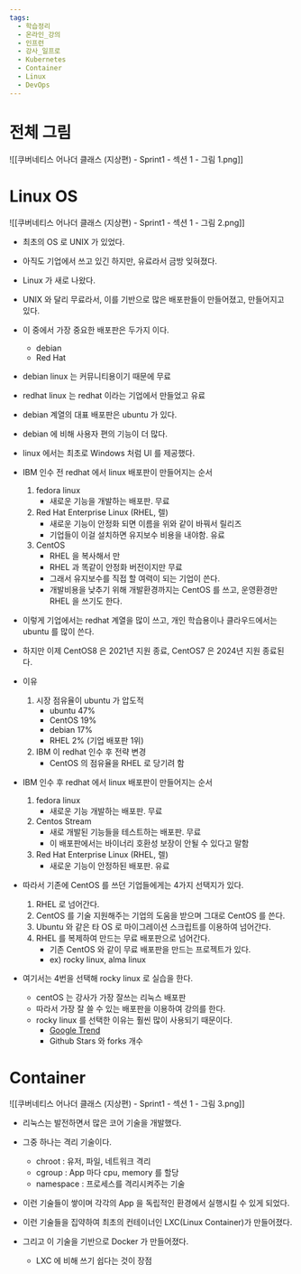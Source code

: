 ```yaml
---
tags:
  - 학습정리
  - 온라인_강의
  - 인프런
  - 강사_일프로
  - Kubernetes
  - Container
  - Linux
  - DevOps
---
```

# 전체 그림

![[쿠버네티스 어나더 클래스 (지상편) - Sprint1 - 섹션 1 - 그림 1.png]]

# Linux OS

![[쿠버네티스 어나더 클래스 (지상편) - Sprint1 - 섹션 1 - 그림 2.png]]

- 최초의 OS 로 UNIX 가 있었다.
- 아직도 기업에서 쓰고 있긴 하지만, 유료라서 금방 잊혀졌다.

- Linux 가 새로 나왔다.
- UNIX 와 달리 무료라서, 이를 기반으로 많은 배포판들이 만들어졌고, 만들어지고 있다.

- 이 중에서 가장 중요한 배포판은 두가지 이다.
	- debian
	- Red Hat
- debian linux 는 커뮤니티용이기 때문에 무료
- redhat linux 는 redhat 이라는 기업에서 만들었고 유료

- debian 계열의 대표 배포판은 ubuntu 가 있다.
- debian 에 비해 사용자 편의 기능이 더 많다.
- linux 에서는 최초로 Windows 처럼 UI 를 제공했다.

- IBM 인수 전 redhat 에서 linux 배포판이 만들어지는 순서
	1. fedora linux 
		- 새로운 기능을 개발하는 배포판. 무료
	2. Red Hat Enterprise Linux (RHEL, 렐)
		- 새로운 기능이 안정화 되면 이름을 위와 같이 바꿔서 릴리즈
		- 기업들이 이걸 설치하면 유지보수 비용을 내야함. 유료
	3. CentOS
		- RHEL 을 복사해서 만
		- RHEL 과 똑같이 안정화 버전이지만 무료
		- 그래서 유지보수를 직접 할 여력이 되는 기업이 쓴다.
		- 개발비용을 낮추기 위해 개발환경까지는 CentOS 를 쓰고, 운영환경만 RHEL 을 쓰기도 한다.

- 이렇게 기업에서는 redhat 계열을 많이 쓰고, 개인 학습용이나 클라우드에서는 ubuntu 를 많이 쓴다.

- 하지만 이제 CentOS8 은 2021년 지원 종료, CentOS7 은 2024년 지원 종료된다.
- 이유
	1. 시장 점유율이 ubuntu 가 압도적
		- ubuntu 47%
		- CentOS 19%
		- debian 17%
		- RHEL 2% (기업 배포판 1위)
	2. IBM 이 redhat 인수 후 전략 변경
		- CentOS 의 점유율을 RHEL 로 당기려 함

- IBM 인수 후 redhat 에서 linux 배포판이 만들어지는 순서
	1. fedora linux
		- 새로운 기능 개발하는 배포판. 무료
	2. Centos Stream
		- 새로 개발된 기능들을 테스트하는 배포판. 무료
		- 이 배포판에서는 바이너리 호환성 보장이 안될 수 있다고 말함
	3. Red Hat Enterprise Linux (RHEL, 렐)
		- 새로운 기능이 안정하된 배포판. 유료

- 따라서 기존에 CentOS 를 쓰던 기업들에게는 4가지 선택지가 있다.
	1. RHEL 로 넘어간다.
	2. CentOS 를 기술 지원해주는 기업의 도움을 받으며 그대로 CentOS 를 쓴다.
	3. Ubuntu 와 같은 타 OS 로 마이그레이션 스크립트를 이용하여 넘어간다.
	4. RHEL 를 복제하여 만드는 무료 배포판으로 넘어간다.
		- 기존 CentOS 와 같이 무료 배포판을 만드는 프로젝트가 있다.
		-  ex) rocky linux, alma linux 

- 여기서는 4번을 선택해 rocky linux 로 실습을 한다.
	- centOS 는 강사가 가장 잘쓰는 리눅스 배포판
	- 따라서 가장 잘 쓸 수 있는 배포판을 이용하여 강의를 한다.
	- rocky linux 를 선택한 이유는 훨씬 많이 사용되기 때문이다.
		- [Google Trend](https://trends.google.com/trends/explore?date=today%205-y&q=rocky%20linux,alma%20linux&hl=en)
		- Github Stars 와 forks 개수
	
# Container

![[쿠버네티스 어나더 클래스 (지상편) - Sprint1 - 섹션 1 - 그림 3.png]]

- 리눅스는 발전하면서 많은 코어 기술을 개발했다.
- 그중 하나는 격리 기술이다.
	- chroot : 유저, 파일, 네트워크 격리
	- cgroup : App 마다 cpu, memory 를 할당
	- namespace : 프로세스를 격리시켜주는 기술
- 이런 기술들이 쌓이며 각각의 App 을 독립적인 환경에서 실행시킬 수 있게 되었다.

- 이런 기술들을 집약하여 최초의 컨테이너인 LXC(Linux Container)가 만들어졌다.
- 그리고 이 기술을 기반으로 Docker 가 만들어졌다.
	- LXC 에 비해 쓰기 쉽다는 것이 장점





